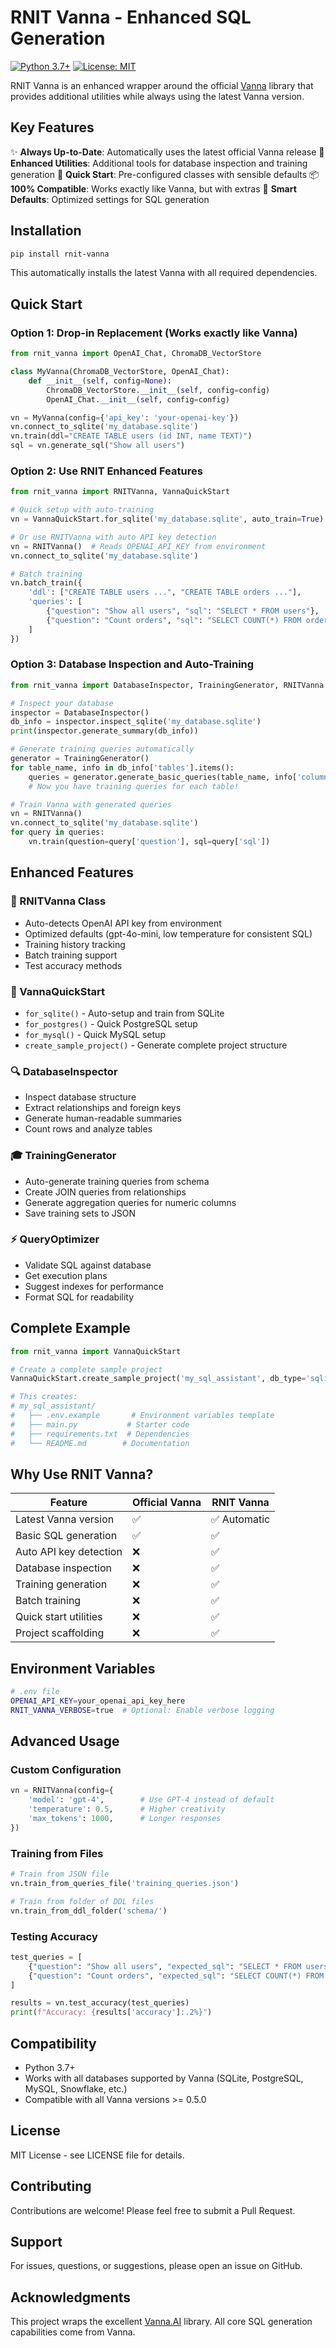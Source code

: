# RNIT Vanna - Enhanced SQL Generation

[![Python 3.7+](https://img.shields.io/badge/python-3.7+-blue.svg)](https://www.python.org/downloads/)
[![License: MIT](https://img.shields.io/badge/License-MIT-yellow.svg)](https://opensource.org/licenses/MIT)

RNIT Vanna is an enhanced wrapper around the official [Vanna](https://vanna.ai) library that provides additional utilities while always using the latest Vanna version.

## Key Features

✨ **Always Up-to-Date**: Automatically uses the latest official Vanna release
🔧 **Enhanced Utilities**: Additional tools for database inspection and training generation
🚀 **Quick Start**: Pre-configured classes with sensible defaults
📦 **100% Compatible**: Works exactly like Vanna, but with extras
🎯 **Smart Defaults**: Optimized settings for SQL generation

## Installation

```bash
pip install rnit-vanna
```

This automatically installs the latest Vanna with all required dependencies.

## Quick Start

### Option 1: Drop-in Replacement (Works exactly like Vanna)

```python
from rnit_vanna import OpenAI_Chat, ChromaDB_VectorStore

class MyVanna(ChromaDB_VectorStore, OpenAI_Chat):
    def __init__(self, config=None):
        ChromaDB_VectorStore.__init__(self, config=config)
        OpenAI_Chat.__init__(self, config=config)

vn = MyVanna(config={'api_key': 'your-openai-key'})
vn.connect_to_sqlite('my_database.sqlite')
vn.train(ddl="CREATE TABLE users (id INT, name TEXT)")
sql = vn.generate_sql("Show all users")
```

### Option 2: Use RNIT Enhanced Features

```python
from rnit_vanna import RNITVanna, VannaQuickStart

# Quick setup with auto-training
vn = VannaQuickStart.for_sqlite('my_database.sqlite', auto_train=True)

# Or use RNITVanna with auto API key detection
vn = RNITVanna()  # Reads OPENAI_API_KEY from environment
vn.connect_to_sqlite('my_database.sqlite')

# Batch training
vn.batch_train({
    'ddl': ["CREATE TABLE users ...", "CREATE TABLE orders ..."],
    'queries': [
        {"question": "Show all users", "sql": "SELECT * FROM users"},
        {"question": "Count orders", "sql": "SELECT COUNT(*) FROM orders"}
    ]
})
```

### Option 3: Database Inspection and Auto-Training

```python
from rnit_vanna import DatabaseInspector, TrainingGenerator, RNITVanna

# Inspect your database
inspector = DatabaseInspector()
db_info = inspector.inspect_sqlite('my_database.sqlite')
print(inspector.generate_summary(db_info))

# Generate training queries automatically
generator = TrainingGenerator()
for table_name, info in db_info['tables'].items():
    queries = generator.generate_basic_queries(table_name, info['columns'])
    # Now you have training queries for each table!

# Train Vanna with generated queries
vn = RNITVanna()
vn.connect_to_sqlite('my_database.sqlite')
for query in queries:
    vn.train(question=query['question'], sql=query['sql'])
```

## Enhanced Features

### 🎯 RNITVanna Class
- Auto-detects OpenAI API key from environment
- Optimized defaults (gpt-4o-mini, low temperature for consistent SQL)
- Training history tracking
- Batch training support
- Test accuracy methods

### 🚀 VannaQuickStart
- `for_sqlite()` - Auto-setup and train from SQLite
- `for_postgres()` - Quick PostgreSQL setup
- `for_mysql()` - Quick MySQL setup
- `create_sample_project()` - Generate complete project structure

### 🔍 DatabaseInspector
- Inspect database structure
- Extract relationships and foreign keys
- Generate human-readable summaries
- Count rows and analyze tables

### 🎓 TrainingGenerator
- Auto-generate training queries from schema
- Create JOIN queries from relationships
- Generate aggregation queries for numeric columns
- Save training sets to JSON

### ⚡ QueryOptimizer
- Validate SQL against database
- Get execution plans
- Suggest indexes for performance
- Format SQL for readability

## Complete Example

```python
from rnit_vanna import VannaQuickStart

# Create a complete sample project
VannaQuickStart.create_sample_project('my_sql_assistant', db_type='sqlite')

# This creates:
# my_sql_assistant/
#   ├── .env.example       # Environment variables template
#   ├── main.py           # Starter code
#   ├── requirements.txt  # Dependencies
#   └── README.md        # Documentation
```

## Why Use RNIT Vanna?

| Feature | Official Vanna | RNIT Vanna |
|---------|---------------|------------|
| Latest Vanna version | ✅ | ✅ Automatic |
| Basic SQL generation | ✅ | ✅ |
| Auto API key detection | ❌ | ✅ |
| Database inspection | ❌ | ✅ |
| Training generation | ❌ | ✅ |
| Batch training | ❌ | ✅ |
| Quick start utilities | ❌ | ✅ |
| Project scaffolding | ❌ | ✅ |

## Environment Variables

```bash
# .env file
OPENAI_API_KEY=your_openai_api_key_here
RNIT_VANNA_VERBOSE=true  # Optional: Enable verbose logging
```

## Advanced Usage

### Custom Configuration

```python
vn = RNITVanna(config={
    'model': 'gpt-4',        # Use GPT-4 instead of default
    'temperature': 0.5,      # Higher creativity
    'max_tokens': 1000,      # Longer responses
})
```

### Training from Files

```python
# Train from JSON file
vn.train_from_queries_file('training_queries.json')

# Train from folder of DDL files
vn.train_from_ddl_folder('schema/')
```

### Testing Accuracy

```python
test_queries = [
    {"question": "Show all users", "expected_sql": "SELECT * FROM users"},
    {"question": "Count orders", "expected_sql": "SELECT COUNT(*) FROM orders"}
]

results = vn.test_accuracy(test_queries)
print(f"Accuracy: {results['accuracy']:.2%}")
```

## Compatibility

- Python 3.7+
- Works with all databases supported by Vanna (SQLite, PostgreSQL, MySQL, Snowflake, etc.)
- Compatible with all Vanna versions >= 0.5.0

## License

MIT License - see LICENSE file for details.

## Contributing

Contributions are welcome! Please feel free to submit a Pull Request.

## Support

For issues, questions, or suggestions, please open an issue on GitHub.

## Acknowledgments

This project wraps the excellent [Vanna.AI](https://vanna.ai) library. All core SQL generation capabilities come from Vanna.